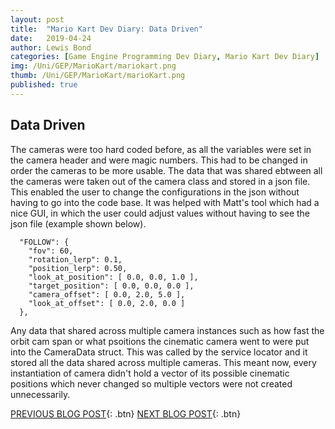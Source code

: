 ```yaml
---
layout: post
title:  "Mario Kart Dev Diary: Data Driven"
date:   2019-04-24
author: Lewis Bond
categories: [Game Engine Programming Dev Diary, Mario Kart Dev Diary]
img: /Uni/GEP/MarioKart/mariokart.png
thumb: /Uni/GEP/MarioKart/marioKart.png
published: true
---
```

<!--more-->

## Data Driven
The cameras were too hard coded before, as all the variables were set in the camera header and were magic numbers. This had to be changed in order the cameras to be more usable. The data that was shared ebtween all the cameras were taken out of the camera class and stored in a json file. This enabled the user to change the configurations in the json without having to go into the code base. It was helped with Matt's tool which had a nice GUI, in which the user could adjust values without having to see the json file (example shown below). 

~~~
  "FOLLOW": {
    "fov": 60,
    "rotation_lerp": 0.1,
    "position_lerp": 0.50,
    "look_at_position": [ 0.0, 0.0, 1.0 ],
    "target_position": [ 0.0, 0.0, 0.0 ],
    "camera_offset": [ 0.0, 2.0, 5.0 ],
    "look_at_offset": [ 0.0, 2.0, 0.0 ]
  },
~~~

Any data that shared across multiple camera instances such as how fast the orbit cam span or what psoitions the cinematic camera went to were put into the CameraData struct. This was called by the service locator and it stored all the data shared across multiple cameras. This meant now, every instantiation of camera didn't hold a vector of its possible cinematic positions which never changed so multiple vectors were not created unnecessarily.


[PREVIOUS BLOG POST](https://lbondi7.github.io/game%20engine%20programming%20dev%20diary/mario%20kart%20dev%20diary/gep-mariokart-10){: .btn} [NEXT BLOG POST](https://lbondi7.github.io/game%20engine%20programming%20dev%20diary/mario%20kart%20dev%20diary/gep-mariokart-12){: .btn}
